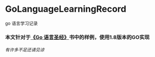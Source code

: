 # GoLanguageLearningRecord
go  语言学习记录

### 本文针对于[《Go 语言圣经》](https://github.com/HatsuneMikuV/GoLanguageLearningRecord/blob/master/go%E8%AF%AD%E8%A8%80%E5%9C%A3%E7%BB%8F/Go%20%E8%AF%AD%E8%A8%80%E5%9C%A3%E7%BB%8F%20%E4%B8%AD%E6%96%87%E7%89%88.pdf)书中的样例，使用1.8版本的GO实现
###### 有许多不足还请见谅

